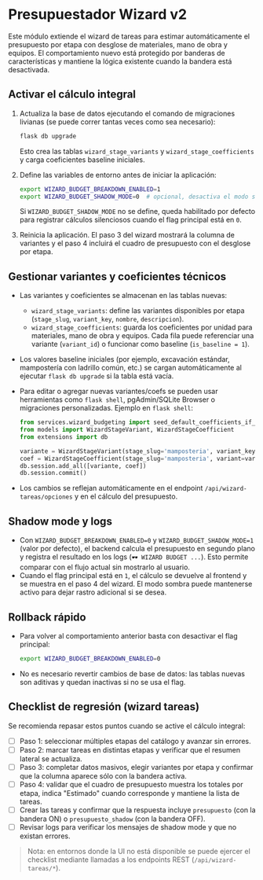 # Presupuestador Wizard v2

Este módulo extiende el wizard de tareas para estimar automáticamente el presupuesto por etapa con desglose de materiales, mano de obra y equipos. El comportamiento nuevo está protegido por banderas de características y mantiene la lógica existente cuando la bandera está desactivada.

## Activar el cálculo integral

1. Actualiza la base de datos ejecutando el comando de migraciones livianas (se puede correr tantas veces como sea necesario):

   ```bash
   flask db upgrade
   ```

   Esto crea las tablas `wizard_stage_variants` y `wizard_stage_coefficients` y carga coeficientes baseline iniciales.

2. Define las variables de entorno antes de iniciar la aplicación:

   ```bash
   export WIZARD_BUDGET_BREAKDOWN_ENABLED=1
   export WIZARD_BUDGET_SHADOW_MODE=0  # opcional, desactiva el modo sombra cuando el cálculo esté activo
   ```

   Si `WIZARD_BUDGET_SHADOW_MODE` no se define, queda habilitado por defecto para registrar cálculos silenciosos cuando el flag principal está en `0`.

3. Reinicia la aplicación. El paso 3 del wizard mostrará la columna de variantes y el paso 4 incluirá el cuadro de presupuesto con el desglose por etapa.

## Gestionar variantes y coeficientes técnicos

* Las variantes y coeficientes se almacenan en las tablas nuevas:
  * `wizard_stage_variants`: define las variantes disponibles por etapa (`stage_slug`, `variant_key`, `nombre`, `descripcion`).
  * `wizard_stage_coefficients`: guarda los coeficientes por unidad para materiales, mano de obra y equipos. Cada fila puede referenciar una variante (`variant_id`) o funcionar como baseline (`is_baseline = 1`).
* Los valores baseline iniciales (por ejemplo, excavación estándar, mampostería con ladrillo común, etc.) se cargan automáticamente al ejecutar `flask db upgrade` si la tabla está vacía.
* Para editar o agregar nuevas variantes/coefs se pueden usar herramientas como `flask shell`, pgAdmin/SQLite Browser o migraciones personalizadas. Ejemplo en `flask shell`:

  ```python
  from services.wizard_budgeting import seed_default_coefficients_if_needed
  from models import WizardStageVariant, WizardStageCoefficient
  from extensions import db

  variante = WizardStageVariant(stage_slug='mamposteria', variant_key='ladrillo_hueco', nombre='Ladrillo hueco')
  coef = WizardStageCoefficient(stage_slug='mamposteria', variant=variante, unit='m2', materials_per_unit=21000, labor_per_unit=14500, equipment_per_unit=3500, currency='ARS')
  db.session.add_all([variante, coef])
  db.session.commit()
  ```

* Los cambios se reflejan automáticamente en el endpoint `/api/wizard-tareas/opciones` y en el cálculo del presupuesto.

## Shadow mode y logs

* Con `WIZARD_BUDGET_BREAKDOWN_ENABLED=0` y `WIZARD_BUDGET_SHADOW_MODE=1` (valor por defecto), el backend calcula el presupuesto en segundo plano y registra el resultado en los logs (`🕶️ WIZARD BUDGET ...`). Esto permite comparar con el flujo actual sin mostrarlo al usuario.
* Cuando el flag principal está en `1`, el cálculo se devuelve al frontend y se muestra en el paso 4 del wizard. El modo sombra puede mantenerse activo para dejar rastro adicional si se desea.

## Rollback rápido

* Para volver al comportamiento anterior basta con desactivar el flag principal:

  ```bash
  export WIZARD_BUDGET_BREAKDOWN_ENABLED=0
  ```

* No es necesario revertir cambios de base de datos: las tablas nuevas son aditivas y quedan inactivas si no se usa el flag.

## Checklist de regresión (wizard tareas)

Se recomienda repasar estos puntos cuando se active el cálculo integral:

- [ ] Paso 1: seleccionar múltiples etapas del catálogo y avanzar sin errores.
- [ ] Paso 2: marcar tareas en distintas etapas y verificar que el resumen lateral se actualiza.
- [ ] Paso 3: completar datos masivos, elegir variantes por etapa y confirmar que la columna aparece sólo con la bandera activa.
- [ ] Paso 4: validar que el cuadro de presupuesto muestra los totales por etapa, indica "Estimado" cuando corresponde y mantiene la lista de tareas.
- [ ] Crear las tareas y confirmar que la respuesta incluye `presupuesto` (con la bandera ON) o `presupuesto_shadow` (con la bandera OFF).
- [ ] Revisar logs para verificar los mensajes de shadow mode y que no existan errores.

> Nota: en entornos donde la UI no está disponible se puede ejercer el checklist mediante llamadas a los endpoints REST (`/api/wizard-tareas/*`).
